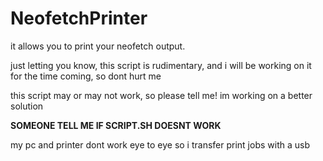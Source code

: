 # NeofetchPrinter
it allows you to print your neofetch output.

just letting you know, this script is rudimentary, and i will be working on it for the time coming, so dont hurt me

this script may or may not work, so please tell me! im working on a better solution

**SOMEONE TELL ME IF SCRIPT.SH DOESNT WORK**


my pc and printer dont work eye to eye so i transfer print jobs with a usb
